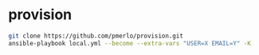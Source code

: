 # provision

```bash
git clone https://github.com/pmerlo/provision.git
ansible-playbook local.yml --become --extra-vars "USER=X EMAIL=Y" -K
```

